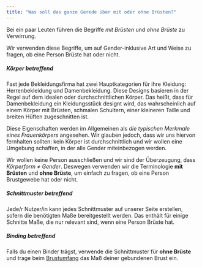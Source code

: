 ```yaml
---
title: "Was soll das ganze Gerede über mit oder ohne Brüsten?"
---
```


Bei ein paar Leuten führen die Begriffe _mit Brüsten_ und _ohne Brüste_ zu Verwirrung.

Wir verwenden diese Begriffe, um auf Gender-inklusive Art und Weise zu fragen, ob eine Person Brüste hat oder nicht.

##### Körper betreffend
Fast jede Bekleidungsfirma hat zwei Hauptkategorien für ihre Kleidung: Herrenbekleidung und Damenbekleidung. Diese Designs basieren in der Regel auf dem idealen oder durchschnittlichen Körper. Das heißt, dass für Damenbekleidung ein Kleidungsstück designt wird, das wahrscheinlich auf einem Körper mit Brüsten, schmalen Schultern, einer kleineren Taille und breiten Hüften zugeschnitten ist.

Diese Eigenschaften werden im Allgemeinen als _die typischen Merkmale eines Frauenkörpers_ angesehen. Wir glauben jedoch, dass wir uns hiervon fernhalten sollten: kein Körper ist durchschnittlich und wir wollen eine Umgebung schaffen, in der alle Gender miteinbezogen werden.

Wir wollen keine Person ausschließen und wir sind der Überzeugung, dass _Körperform ≠ Gender_. Deswegen verwenden wir die Terminologie **mit Brüsten** und **ohne Brüste**, um einfach zu fragen, ob eine Person Brustgewebe hat oder nicht.

##### Schnittmuster betreffend
Jede/r Nutzer/in kann jedes Schnittmuster auf unserer Seite erstellen, sofern die benötigten Maße bereitgestellt werden. Das enthält für einige Schnitte Maße, die nur relevant sind, wenn eine Person Brüste hat.

##### Binding betreffend
Falls du einen Binder trägst, verwende die Schnittmuster für **ohne Brüste** und trage beim [Brustumfang](/docs/measurements/chest/) das Maß deiner gebundenen Brust ein.

